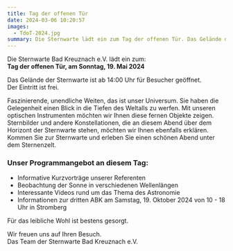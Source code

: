 ```yaml
---
title: Tag der offenen Tür
date: 2024-03-06 10:20:57
images:
  - TdoT-2024.jpg
summary: Die Sternwarte lädt ein zum Tag der offenen Tür. Das Gelände der Sternwarte ist ab 14:00 Uhr geöffnet. Der Eintritt ist frei.
---
```


Die Sternwarte Bad Kreuznach e.V. lädt ein zum:  
**Tag der offenen Tür, am Sonntag, 19. Mai 2024**

Das Gelände der Sternwarte ist ab 14:00 Uhr für Besucher geöffnet.  
Der Eintritt ist frei.


Faszinierende, unendliche Weiten, das ist unser Universum. Sie haben die Gelegenheit einen Blick in die Tiefen des Weltalls zu werfen. Mit unseren optischen Instrumenten möchten wir Ihnen diese fernen Objekte zeigen. Sternbilder und andere Konstellationen, die an diesem Abend über dem Horizont der Sternwarte stehen, möchten wir Ihnen ebenfalls erklären.
Kommen Sie zur Sternwarte und erleben Sie einen schönen Abend unter dem Sternenzelt.

### Unser Programmangebot an diesem Tag:

- Informative Kurzvorträge unserer Referenten
- Beobachtung der Sonne in verschiedenen Wellenlängen
- Interessante Videos rund um das Thema des Astronomie
- Informationen zur dritten ABK am Samstag, 19. Oktober 2024 von 10 - 18 Uhr in Stromberg

Für das leibliche Wohl ist bestens gesorgt.

Wir freuen uns auf Ihren Besuch.  
Das Team der Sternwarte Bad Kreuznach e.V.
